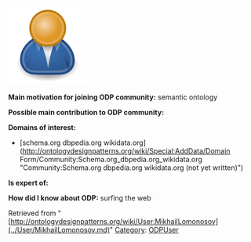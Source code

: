 [![Image:ODPUser.png](../images/a/a6/ODPUser.png)](../Image/ODPUser.png.md "Image:ODPUser.png")




  





__Main motivation for joining ODP community:__ semantic
ontology


__Possible main contribution to ODP community:__


__Domains of interest:__



* [schema.org dbpedia.org wikidata.org](http://ontologydesignpatterns.org/wiki/Special:AddData/Domain Form/Community:Schema.org_dbpedia.org_wikidata.org "Community:Schema.org dbpedia.org wikidata.org (not yet written)")


__Is expert of:__


  

__How did I know about ODP:__ surfing the web






Retrieved from "[http://ontologydesignpatterns.org/wiki/User:MikhailLomonosov](../User/MikhailLomonosov.md)"
 [Category](http://ontologydesignpatterns.org/wiki/Special:Categories "Special:Categories"): [ODPUser](../Category/ODPUser.md "Category:ODPUser")